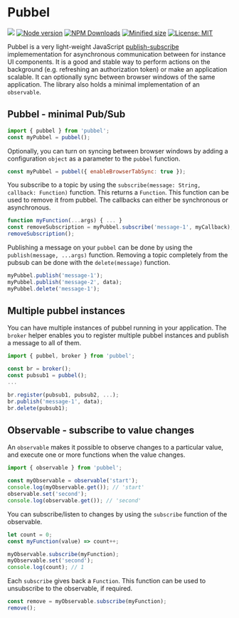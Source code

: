 # Pubbel

![](https://github.com/kevtiq/pubbel/workflows/test/badge.svg)
[![Node version](https://img.shields.io/npm/v/pubbel.svg?style=flat)](https://www.npmjs.com/package/pubbel)
[![NPM Downloads](https://img.shields.io/npm/dm/pubbel.svg?style=flat)](https://www.npmjs.com/package/pubbel)
[![Minified size](https://img.shields.io/bundlephobia/min/pubbel?label=minified)](https://www.npmjs.com/package/pubbel)
[![License: MIT](https://img.shields.io/badge/License-MIT-yellow.svg)](https://opensource.org/licenses/MIT)

Pubbel is a very light-weight JavaScript [publish-subscribe](https://en.wikipedia.org/wiki/Publish%E2%80%93subscribe_pattern) implemementation for asynchronous communication between for instance UI components. It is a good and stable way to perform actions on the background (e.g. refreshing an authorization token) or make an application scalable. It can optionally sync between browser windows of the same application. The library also holds a minimal implementation of an `observable`.

## Pubbel - minimal Pub/Sub

```js
import { pubbel } from 'pubbel';
const myPubbel = pubbel();
```

Optionally, you can turn on syncing between browser windows by adding a configuration `object` as a parameter to the `pubbel` function.

```js
const myPubbel = pubbel({ enableBrowserTabSync: true });
```

You subscribe to a topic by using the `subscribe(message: String, callback: Function)` function. This returns a `Function`. This function can be used to remove it from pubbel. The callbacks can either be synchronous or asynchronous.

```js
function myFunction(...args) { ... }
const removeSubscription = myPubbel.subscribe('message-1', myCallback);
removeSubscription();
```

Publishing a message on your `pubbel` can be done by using the `publish(message, ...args)` function. Removing a topic completely from the pubsub can be done with the `delete(message)` function.

```js
myPubbel.publish('message-1');
myPubbel.publish('message-2', data);
myPubbel.delete('message-1');
```

## Multiple pubbel instances

You can have multiple instances of pubbel running in your application. The `broker` helper enables you to register multiple pubbel instances and publish a message to all of them.

```js
import { pubbel, broker } from 'pubbel';

const br = broker();
const pubsub1 = pubbel();
...

br.register(pubsub1, pubsub2, ...);
br.publish('message-1', data);
br.delete(pubsub1);
```

## Observable - subscribe to value changes

An `observable` makes it possible to observe changes to a particular value, and execute one or more functions when the value changes.

```js
import { observable } from 'pubbel';

const myObservable = observable('start');
console.log(myObservable.get()); // 'start'
observable.set('second');
console.log(observable.get()); // 'second'
```

You can subscribe/listen to changes by using the `subscribe` function of the observable.

```js
let count = 0;
const myFunction(value) => count++;

myObservable.subscribe(myFunction);
myObservable.set('second');
console.log(count); // 1
```

Each `subscribe` gives back a `Function`. This function can be used to unsubscribe to the observable, if required.

```js
const remove = myObservable.subscribe(myFunction);
remove();
```
